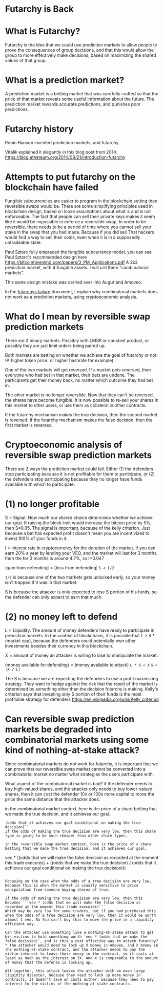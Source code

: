 Futarchy is Back
==========

What is Futarchy?
============

Futarchy is the idea that we could use prediction markets to allow people to prove the consequences of group decisions, and that this would allow the group to more effectively make decisions, based on maximizing the shared values of that group.

What is a prediction market?
===========

A prediction market is a betting market that was carefully crafted so that the price of that market reveals some useful information about the future. The prediction market rewards accurate predictions, and punishes poor predictions.

Futarchy history
========

Robin Hanson invented prediction markets, and futarchy. 

Vitalik explained it elegantly in this blog post from 2014: https://blog.ethereum.org/2014/08/21/introduction-futarchy

Attempts to put futarchy on the blockchain have failed
=======================

Fungible subcurrencies are easier to program in the blockchain setting than reversible swaps would be. There are some simplifying principles used in blockchain design, based on loose assumptions about what is and is not enforceable.
The fact that people can sell their private keys makes it seem like it would be impossible to enforce a reversible swap. In order to be reversible, there needs to be a period of time where you cannot sell your stake in the swap that you had made. Because if you did sell 
That hackers would find a way to sell their coins, even when it is in a supposedly untradeable state.

Paul Sztorc fully empraced the fungible subcurrency model, you can see Paul Sztorc's recommended design here https://bitcoinhivemind.com/papers/3_PM_Applications.pdf
A 2x2 prediction market, with 4 fungible assets. I will call them "combinatorial markets".

This same design mistake was carried over into Augur and Amoveo.

In the [futarchys failure](futarchys_failure.md) document, I explain why combinatorial markets does not work as a prediction markets, using cryptoeconomic analysis.

What do I mean by reversible swap prediction markets
=================

There are 2 binary markets. Possibly with LMSR or constant product, or possibly they are just limit orders being paired up.

Both markets are betting on whether we achieve the goal of futarchy or not. (A higher token price, or higher hashrate for example)

One of the two markets will get reversed.
If a market gets reversed, then everyone who had bet in that market, their bets are undone. The participants get their money back, no matter which outcome they had bet in.

The other market is no longer reversible. Now that they can't be reversed, the shares have become fungible. It is now possible to re-sell your shares in this market to other users, or use them as collateral in other contracts.

If the futarchy mechanism makes the true decision, then the second market is reversed.
If the futarchy mechanism makes the false decision, then the first market is reversed.


Cryptoeconomic analysis of reversible swap prediction markets
======================

There are 2 ways the prediction market could fail.
Either (1) the defenders stop participating because it is not profitable for them to participate, or (2) the defenders stop participating because they no longer have funds available with which to participate.

(1) no longer profitable
=========

S = Signal. How much our shared choice determines whether we achieve our goal. If raising the block limit would increase the bitcoin price by 5%, then S=0.05. The signal is important, because of the kelly criterion. Just because a bet has expected profit doesn't mean you are incentivized to invest 100% of your funds in it.

I = interest rate in cryptocurrency for the duration of the market. If you can earn 20% a year by lending your VEO, and the market will last for 3 months, then the for 3 months is around 4.7%, so I=0.047

(gain from defending) < (loss from defending)
`S < I/2`

`I/2` is because one of the two markets gets unlocked early, so your money isn't trapped if it was in that market.

S is because the attacker is only expected to lose S portion of his funds, so the defender can only expect to earn that much.

(2) no money left to defend
==========

L = Liquidity. The amount of money defenders have ready to participate in prediction markets. In the context of blockchains, it is possible that L > S * (market cap), because the defenders could potentially own other investments besides their currency in this blockchain.

X = amount of money an attacker is willing to lose to manipulate the market.

(money available for defending) < (money available to attack)
`L * S < X`
`S < (X / L)`

The S is because we are expecting the defenders to use a profit maximizing strategy. They want to hedge against the risk that the result of the market is determined by something other than the decision futarchy is making. Kelly's criterion says that investing only S portion of their funds is the most profitable strategy for defenders https://en.wikipedia.org/wiki/Kelly_criterion


Can reversible swap prediction markets be degraded into combinatorial markets using some kind of nothing-at-stake attack?
=================

Since combinatorial markets do not work for futarchy, it is important that we can prove that our reversible swap market cannot be converted into a combinatorial market no matter what strategies the users participate with.

What aspect of the combinatorial market is bad?
if the defender needs to buy high-valued shares, and the attacker only needs to buy lower-valued shares, then it can cost the defender 10x or 100x more capital to move the price the same distance that the attacker does.

in the combinatorial market context, here is the price of a share betting that we made the true decision, and it achieves our goal.
```veo * (odds that we made the true decision) /
(odds that it achieves our goal conditional on making the true decision)``
If the odds of making the true decision are very low, then this share type is going to be much cheaper than other share types.

in the reversible swap market context, here is the price of a share betting that we made the true decision, and it achieves our goal.

```
veo *
((odds that we will make the false decision as recorded at the moment this trade executes) +
 ((odds that we make the true decision) /
  (odds that it achieves our goal conditional on making the true decision)))
```

Focusing on the case when the odds of a true decision are very low, because this is when the market is usually sensitive to price manipulation from someone buying shares of true.

If the odds of making the true decision are very low, then this becomes ```veo * (odds that we will make the false decision as recorded at the moment this trade executes)```
Which may be very low for some traders, but if you had purchased this when the odds of a true decision are very low, then it would be worth almost 1 veo. So You can't buy this to move the price in a liquidity efficient way.

Can the attacker use something like a nothing-at-stake attack to get his victims to hold something worth `veo * (odds that we make the false decision)`, and is this a cost effective way to attack futarchy?
* the attacker would need to lock up X money in Amoveo, and X money in the nothing-at-stake contract, and the attacker needs to pay the victim interest to leave their money in the contract, so it costs at least as much as the interest on 3X. And X is comparable to the amount of money that the defense is locking up.

All together, this attack leaves the attacker with an even large liquidity disaster, because they need to lock up more money in contracts. It doesn't save on costs either, because they need to pay interest to the victims of the nothing-at-stake contracts.

